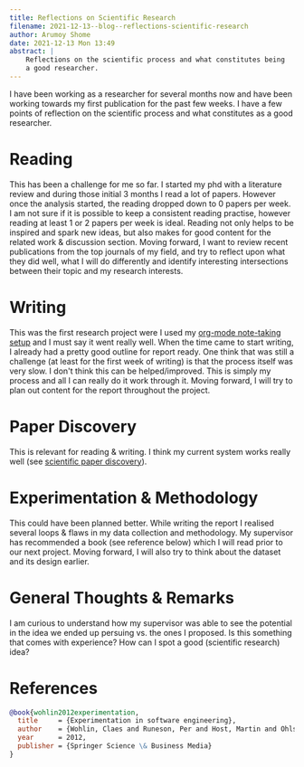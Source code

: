 ```yaml
---
title: Reflections on Scientific Research
filename: 2021-12-13--blog--reflections-scientific-research
author: Arumoy Shome
date: 2021-12-13 Mon 13:49
abstract: |
    Reflections on the scientific process and what constitutes being
    a good researcher.
---
```


I have been working as a researcher for several months now and have
been working towards my first publication for the past few
weeks. I have a few points of reflection on the scientific process and
what constitutes as a good researcher.

# Reading

This has been a challenge for me so far. I started my phd with
a literature review and during those initial 3 months I read a lot of
papers. However once the analysis started, the reading dropped down to
0 papers per week. I am not sure if it is possible to keep
a consistent reading practise, however reading at least 1 or 2 papers
per week is ideal. Reading not only helps to be inspired and spark new
ideas, but also makes for good content for the related work
& discussion section. Moving forward, I want to review recent
publications from the top journals of my field, and try to reflect
upon what they did well, what I will do differently and identify
interesting intersections between their topic and my research
interests.

# Writing

This was the first research project were I used my [org-mode
note-taking setup](LINKME) and I must say it went really well. When
the time came to start writing, I already had a pretty good outline
for report ready. One think that was still a challenge (at least for
the first week of writing) is that the process itself was very
slow. I don't think this can be helped/improved. This is simply my
process and all I can really do it work through it. Moving forward,
I will try to plan out content for the report throughout the project.

# Paper Discovery

This is relevant for reading & writing. I think my current system
works really well (see [scientific paper
discovery](2021-06-09--blog--scientific-paper-discovery)).

# Experimentation & Methodology

This could have been planned better. While writing the report
I realised several loops & flaws in my data collection and
methodology. My supervisor has recommended a book (see reference
below) which I will read prior to our next project. Moving forward,
I will also try to think about the dataset and its design earlier.

# General Thoughts & Remarks

I am curious to understand how my supervisor was able to see the
potential in the idea we ended up persuing vs. the ones I proposed. Is
this something that comes with experience? How can I spot a good
(scientific research) idea?

# References

```bibtex
@book{wohlin2012experimentation,
  title     = {Experimentation in software engineering},
  author    = {Wohlin, Claes and Runeson, Per and Host, Martin and Ohlsson, Magnus C and Regnell, Bjorn and Wesslen, Anders},
  year      = 2012,
  publisher = {Springer Science \& Business Media}
}
```
